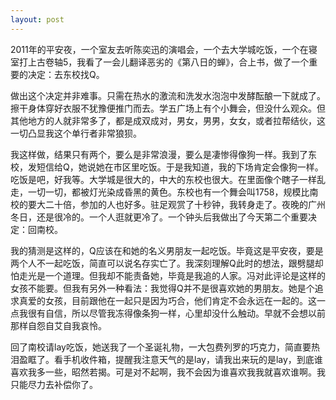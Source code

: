 ```yaml
---
layout: post
---
```

2011年的平安夜，一个室友去听陈奕迅的演唱会，一个去大学城吃饭，一个在寝室打上古卷轴5，我看了一会儿翻译恶劣的《第八日的蝉》，合上书，做了一个重要的决定：去东校找Q。

做出这个决定并非难事。只需在热水的激流和洗发水泡泡中发酵酝酿一下就成了。擦干身体穿好衣服不犹豫便推门而去。学五广场上有个小舞会，但没什么观众。但其他地方的人就非常多了，都是成双成对，男女，男男，女女，或者拉帮结伙，这一切凸显我这个单行者非常狼狈。

我这样做，结果只有两个，要么是非常浪漫，要么是凄惨得像狗一样。我到了东校，发短信给Q，她说她在市区里吃饭。于是我知道，我的下场肯定会像狗一样。吃饭是吧，好我等。大学城是很大的，中大的东校也很大。在里面像个瞎子一样乱走，一切一切，都被灯光染成昏黑的黄色。东校也有一个舞会叫1758，规模比南校的要大二十倍，参加的人也好多。驻足观赏了十秒钟，我转身走了。夜晚的广州冬日，还是很冷的。一个人逛就更冷了。一个钟头后我做出了今天第二个重要决定：回南校。

我的猜测是这样的，Q应该在和她的名义男朋友一起吃饭。毕竟这是平安夜，要是两个人不一起吃饭，简直可以说名存实亡了。我深刻理解Q此时的想法，跟劈腿却怕走光是一个道理。但我却不能责备她，毕竟是我追的人家。冯对此评论是这样的女孩不能要。但我有另外一种看法：我觉得Q并不是很喜欢她的男朋友。她是个追求真爱的女孩，目前跟他在一起只是因为巧合，他们肯定不会永远在一起的。这一点我很有自信，所以尽管我冻得像条狗一样，心里却没什么触动。早就不会想以前那样自怨自艾自我哀怜。

回了南校请lay吃饭，她送我了一个圣诞礼物，一大包费列罗的巧克力，简直要热泪盈眶了。看手机收件箱，提醒我注意天气的是lay，请我出来玩的是lay，到底谁喜欢我多一些，昭然若揭。可是对不起啊，我不会因为谁喜欢我我就喜欢谁啊。我只能尽力去补偿你了。